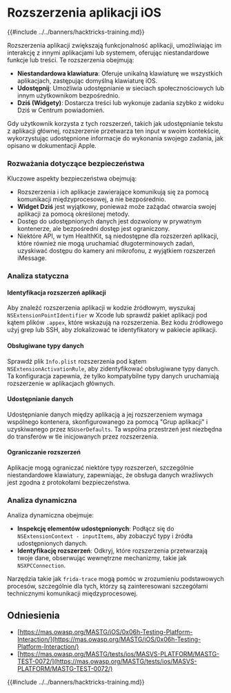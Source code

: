 # Rozszerzenia aplikacji iOS

{{#include ../../banners/hacktricks-training.md}}

Rozszerzenia aplikacji zwiększają funkcjonalność aplikacji, umożliwiając im interakcję z innymi aplikacjami lub systemem, oferując niestandardowe funkcje lub treści. Te rozszerzenia obejmują:

- **Niestandardowa klawiatura**: Oferuje unikalną klawiaturę we wszystkich aplikacjach, zastępując domyślną klawiaturę iOS.
- **Udostępnij**: Umożliwia udostępnianie w sieciach społecznościowych lub innym użytkownikom bezpośrednio.
- **Dziś (Widgety)**: Dostarcza treści lub wykonuje zadania szybko z widoku Dziś w Centrum powiadomień.

Gdy użytkownik korzysta z tych rozszerzeń, takich jak udostępnianie tekstu z aplikacji głównej, rozszerzenie przetwarza ten input w swoim kontekście, wykorzystując udostępnione informacje do wykonania swojego zadania, jak opisano w dokumentacji Apple.

### **Rozważania dotyczące bezpieczeństwa**

Kluczowe aspekty bezpieczeństwa obejmują:

- Rozszerzenia i ich aplikacje zawierające komunikują się za pomocą komunikacji międzyprocesowej, a nie bezpośrednio.
- **Widget Dziś** jest wyjątkowy, ponieważ może zażądać otwarcia swojej aplikacji za pomocą określonej metody.
- Dostęp do udostępnionych danych jest dozwolony w prywatnym kontenerze, ale bezpośredni dostęp jest ograniczony.
- Niektóre API, w tym HealthKit, są niedostępne dla rozszerzeń aplikacji, które również nie mogą uruchamiać długoterminowych zadań, uzyskiwać dostępu do kamery ani mikrofonu, z wyjątkiem rozszerzeń iMessage.

### Analiza statyczna

#### **Identyfikacja rozszerzeń aplikacji**

Aby znaleźć rozszerzenia aplikacji w kodzie źródłowym, wyszukaj `NSExtensionPointIdentifier` w Xcode lub sprawdź pakiet aplikacji pod kątem plików `.appex`, które wskazują na rozszerzenia. Bez kodu źródłowego użyj grep lub SSH, aby zlokalizować te identyfikatory w pakiecie aplikacji.

#### **Obsługiwane typy danych**

Sprawdź plik `Info.plist` rozszerzenia pod kątem `NSExtensionActivationRule`, aby zidentyfikować obsługiwane typy danych. Ta konfiguracja zapewnia, że tylko kompatybilne typy danych uruchamiają rozszerzenie w aplikacjach głównych.

#### **Udostępnianie danych**

Udostępnianie danych między aplikacją a jej rozszerzeniem wymaga wspólnego kontenera, skonfigurowanego za pomocą "Grup aplikacji" i uzyskiwanego przez `NSUserDefaults`. Ta wspólna przestrzeń jest niezbędna do transferów w tle inicjowanych przez rozszerzenia.

#### **Ograniczanie rozszerzeń**

Aplikacje mogą ograniczać niektóre typy rozszerzeń, szczególnie niestandardowe klawiatury, zapewniając, że obsługa danych wrażliwych jest zgodna z protokołami bezpieczeństwa.

### Analiza dynamiczna

Analiza dynamiczna obejmuje:

- **Inspekcję elementów udostępnionych**: Podłącz się do `NSExtensionContext - inputItems`, aby zobaczyć typy i źródła udostępnionych danych.
- **Identyfikację rozszerzeń**: Odkryj, które rozszerzenia przetwarzają twoje dane, obserwując wewnętrzne mechanizmy, takie jak `NSXPCConnection`.

Narzędzia takie jak `frida-trace` mogą pomóc w zrozumieniu podstawowych procesów, szczególnie dla tych, którzy są zainteresowani szczegółami technicznymi komunikacji międzyprocesowej.

## Odniesienia

- [https://mas.owasp.org/MASTG/iOS/0x06h-Testing-Platform-Interaction/](https://mas.owasp.org/MASTG/iOS/0x06h-Testing-Platform-Interaction/)
- [https://mas.owasp.org/MASTG/tests/ios/MASVS-PLATFORM/MASTG-TEST-0072/](https://mas.owasp.org/MASTG/tests/ios/MASVS-PLATFORM/MASTG-TEST-0072/)

{{#include ../../banners/hacktricks-training.md}}
